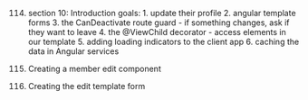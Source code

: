114. section 10: Introduction
    goals:
    1. update their profile
    2. angular template forms
    3. the CanDeactivate route guard - if something changes, ask if they want to leave
    4. the @ViewChild decorator - access elements in our template
    5. adding loading indicators to the client app
    6. caching the data in Angular services

115. Creating a member edit component
116. Creating the edit template form

